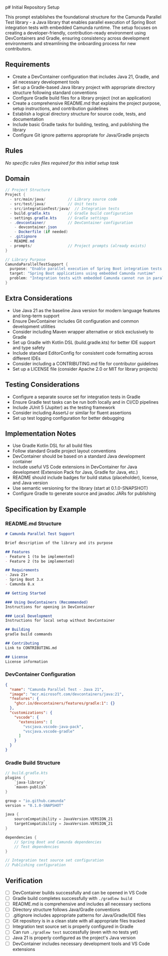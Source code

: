 p# Initial Repository Setup

This prompt establishes the foundational structure for the Camunda Parallel Test library - a Java library that enables parallel execution of Spring Boot integration tests with embedded Camunda runtime. The setup focuses on creating a developer-friendly, contribution-ready environment using DevContainers and Gradle, ensuring consistency across development environments and streamlining the onboarding process for new contributors.

## Requirements

- Create a DevContainer configuration that includes Java 21, Gradle, and all necessary development tools
- Set up a Gradle-based Java library project with appropriate directory structure following standard conventions
- Configure Gradle build files for a library project (not an application)
- Create a comprehensive README.md that explains the project purpose, setup instructions, and contribution guidelines
- Establish a logical directory structure for source code, tests, and documentation
- Include basic Gradle tasks for building, testing, and publishing the library
- Configure Git ignore patterns appropriate for Java/Gradle projects

## Rules

*No specific rules files required for this initial setup task*

## Domain

```java
// Project Structure
Project {
  - src/main/java/          // Library source code
  - src/test/java/          // Unit tests
  - src/integrationTest/java/  // Integration tests
  - build.gradle.kts        // Gradle build configuration
  - settings.gradle.kts     // Gradle settings
  - .devcontainer/          // DevContainer configuration
    - devcontainer.json
    - Dockerfile (if needed)
  - .gitignore
  - README.md
  - prompts/                // Project prompts (already exists)
}

// Library Purpose
CamundaParallelTestSupport {
  purpose: "Enable parallel execution of Spring Boot integration tests with embedded Camunda"
  target: "Spring Boot applications using embedded Camunda runtime"
  problem: "Integration tests with embedded Camunda cannot run in parallel out-of-the-box"
}
```

## Extra Considerations

- Use Java 21 as the baseline Java version for modern language features and long-term support
- Ensure DevContainer includes Git configuration and common development utilities
- Consider including Maven wrapper alternative or stick exclusively to Gradle
- Set up Gradle with Kotlin DSL (build.gradle.kts) for better IDE support and type safety
- Include standard EditorConfig for consistent code formatting across different IDEs
- Consider including a CONTRIBUTING.md file for contributor guidelines
- Set up a LICENSE file (consider Apache 2.0 or MIT for library projects)

## Testing Considerations

- Configure a separate source set for integration tests in Gradle
- Ensure Gradle test tasks can be run both locally and in CI/CD pipelines
- Include JUnit 5 (Jupiter) as the testing framework
- Consider including AssertJ or similar for fluent assertions
- Set up test logging configuration for better debugging

## Implementation Notes

- Use Gradle Kotlin DSL for all build files
- Follow standard Gradle project layout conventions
- DevContainer should be based on a standard Java development container
- Include useful VS Code extensions in DevContainer for Java development (Extension Pack for Java, Gradle for Java, etc.)
- README should include badges for build status (placeholder), license, and Java version
- Use semantic versioning for the library (start at 0.1.0-SNAPSHOT)
- Configure Gradle to generate source and javadoc JARs for publishing

## Specification by Example

### README.md Structure
```markdown
# Camunda Parallel Test Support

Brief description of the library and its purpose

## Features
- Feature 1 (to be implemented)
- Feature 2 (to be implemented)

## Requirements
- Java 21+
- Spring Boot 3.x
- Camunda 8.x

## Getting Started

### Using DevContainers (Recommended)
Instructions for opening in DevContainer

### Local Development
Instructions for local setup without DevContainer

## Building
gradle build commands

## Contributing
Link to CONTRIBUTING.md

## License
License information
```

### DevContainer Configuration
```json
{
  "name": "Camunda Parallel Test - Java 21",
  "image": "mcr.microsoft.com/devcontainers/java:21",
  "features": {
    "ghcr.io/devcontainers/features/gradle:1": {}
  },
  "customizations": {
    "vscode": {
      "extensions": [
        "vscjava.vscode-java-pack",
        "vscjava.vscode-gradle"
      ]
    }
  }
}
```

### Gradle Build Structure
```kotlin
// build.gradle.kts
plugins {
    `java-library`
    `maven-publish`
}

group = "io.github.camunda"
version = "0.1.0-SNAPSHOT"

java {
    sourceCompatibility = JavaVersion.VERSION_21
    targetCompatibility = JavaVersion.VERSION_21
}

dependencies {
    // Spring Boot and Camunda dependencies
    // Test dependencies
}

// Integration test source set configuration
// Publishing configuration
```

## Verification

- [ ] DevContainer builds successfully and can be opened in VS Code
- [ ] Gradle build completes successfully with `./gradlew build`
- [ ] README.md is comprehensive and includes all necessary sections
- [ ] Directory structure follows Java/Gradle conventions
- [ ] .gitignore includes appropriate patterns for Java/Gradle/IDE files
- [ ] Git repository is in a clean state with all appropriate files tracked
- [ ] Integration test source set is properly configured in Gradle
- [ ] Can run `./gradlew test` successfully (even with no tests yet)
- [ ] Java 21 is properly configured as the project's Java version
- [ ] DevContainer includes necessary development tools and VS Code extensions
